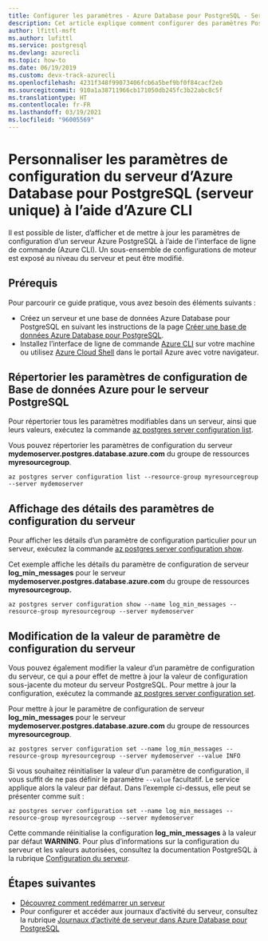 ```yaml
---
title: Configurer les paramètres - Azure Database pour PostgreSQL - Serveur unique
description: Cet article explique comment configurer des paramètres Postgres dans Azure Database pour PostgreSQL - Serveur unique à l’aide d’Azure CLI.
author: lfittl-msft
ms.author: lufittl
ms.service: postgresql
ms.devlang: azurecli
ms.topic: how-to
ms.date: 06/19/2019
ms.custom: devx-track-azurecli
ms.openlocfilehash: 4231f348f99073406fcb6a5bef9bf0f84cacf2eb
ms.sourcegitcommit: 910a1a38711966cb171050db245fc3b22abc8c5f
ms.translationtype: HT
ms.contentlocale: fr-FR
ms.lasthandoff: 03/19/2021
ms.locfileid: "96005569"
---
```

# <a name="customize-server-configuration-parameters-for-azure-database-for-postgresql---single-server-using-azure-cli"></a>Personnaliser les paramètres de configuration du serveur d’Azure Database pour PostgreSQL (serveur unique) à l’aide d’Azure CLI
Il est possible de lister, d’afficher et de mettre à jour les paramètres de configuration d’un serveur Azure PostgreSQL à l’aide de l’interface de ligne de commande (Azure CLI). Un sous-ensemble de configurations de moteur est exposé au niveau du serveur et peut être modifié. 

## <a name="prerequisites"></a>Prérequis
Pour parcourir ce guide pratique, vous avez besoin des éléments suivants :
- Créez un serveur et une base de données Azure Database pour PostgreSQL en suivant les instructions de la page [Créer une base de données Azure Database pour PostgreSQL](quickstart-create-server-database-azure-cli.md).
- Installez l’interface de ligne de commande [Azure CLI](/cli/azure/install-azure-cli) sur votre machine ou utilisez [Azure Cloud Shell](../cloud-shell/overview.md) dans le portail Azure avec votre navigateur.

## <a name="list-server-configuration-parameters-for-azure-database-for-postgresql-server"></a>Répertorier les paramètres de configuration de Base de données Azure pour le serveur PostgreSQL
Pour répertorier tous les paramètres modifiables dans un serveur, ainsi que leurs valeurs, exécutez la commande [az postgres server configuration list](/cli/azure/postgres/server/configuration).

Vous pouvez répertorier les paramètres de configuration du serveur **mydemoserver.postgres.database.azure.com** du groupe de ressources **myresourcegroup**.
```azurecli-interactive
az postgres server configuration list --resource-group myresourcegroup --server mydemoserver
```
## <a name="show-server-configuration-parameter-details"></a>Affichage des détails des paramètres de configuration du serveur
Pour afficher les détails d’un paramètre de configuration particulier pour un serveur, exécutez la commande [az postgres server configuration show](/cli/azure/postgres/server/configuration).

Cet exemple affiche les détails du paramètre de configuration de serveur **log\_min\_messages** pour le serveur **mydemoserver.postgres.database.azure.com** du groupe de ressources **myresourcegroup.**
```azurecli-interactive
az postgres server configuration show --name log_min_messages --resource-group myresourcegroup --server mydemoserver
```
## <a name="modify-server-configuration-parameter-value"></a>Modification de la valeur de paramètre de configuration du serveur
Vous pouvez également modifier la valeur d’un paramètre de configuration du serveur, ce qui a pour effet de mettre à jour la valeur de configuration sous-jacente du moteur du serveur PostgreSQL. Pour mettre à jour la configuration, exécutez la commande [az postgres server configuration set](/cli/azure/postgres/server/configuration). 

Pour mettre à jour le paramètre de configuration de serveur **log\_min\_messages** pour le serveur **mydemoserver.postgres.database.azure.com** du groupe de ressources **myresourcegroup**.
```azurecli-interactive
az postgres server configuration set --name log_min_messages --resource-group myresourcegroup --server mydemoserver --value INFO
```
Si vous souhaitez réinitialiser la valeur d’un paramètre de configuration, il vous suffit de ne pas définir le paramètre `--value` facultatif. Le service applique alors la valeur par défaut. Dans l’exemple ci-dessus, elle peut se présenter comme suit :
```azurecli-interactive
az postgres server configuration set --name log_min_messages --resource-group myresourcegroup --server mydemoserver
```
Cette commande réinitialise la configuration **log\_min\_messages** à la valeur par défaut **WARNING**. Pour plus d’informations sur la configuration du serveur et les valeurs autorisées, consultez la documentation PostgreSQL à la rubrique [Configuration du serveur](https://www.postgresql.org/docs/9.6/static/runtime-config.html).

## <a name="next-steps"></a>Étapes suivantes
- [Découvrez comment redémarrer un serveur](howto-restart-server-cli.md)
- Pour configurer et accéder aux journaux d’activité du serveur, consultez la rubrique [Journaux d’activité de serveur dans Azure Database pour PostgreSQL](concepts-server-logs.md)
